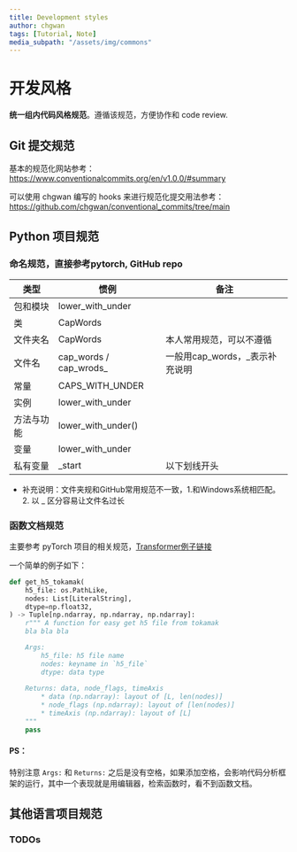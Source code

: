 ```yaml
---
title: Development styles
author: chgwan
tags: [Tutorial, Note]
media_subpath: "/assets/img/commons"
--- 
```

# 开发风格
**统一组内代码风格规范**。遵循该规范，方便协作和 code review.

## Git 提交规范
基本的规范化网站参考：https://www.conventionalcommits.org/en/v1.0.0/#summary

可以使用 chgwan 编写的 hooks 来进行规范化提交用法参考：https://github.com/chgwan/conventional_commits/tree/main

## Python 项目规范
### 命名规范，直接参考pytorch, GitHub repo
| 类型       | 惯例                          | 备注                           |
| ---------- | ----------------------------- | ------------------------------ |
| 包和模块   | lower_with_under              |                                |
| 类         | CapWords                      |                                |
| 文件夹名   | CapWords                      | 本人常用规范，可以不遵循       | 
| 文件名     | cap_words / cap_wrods_<intro> | 一般用cap_words，_表示补充说明 |
| 常量       | CAPS_WITH_UNDER               |                                |
| 实例       | lower_with_under              |                                |
| 方法与功能 | lower_with_under()            |                                |
| 变量       | lower_with_under              |                                |
| 私有变量   | _start                        | 以下划线开头                   |

- 补充说明：文件夹规和GitHub常用规范不一致，1.和Windows系统相匹配。 2. 以 \_ 区分容易让文件名过长

### 函数文档规范
主要参考 pyTorch 项目的相关规范，[Transformer例子链接](https://github.com/pytorch/pytorch/blob/v2.6.0/torch/nn/modules/transformer.py#L57)

一个简单的例子如下：
```python
def get_h5_tokamak(
    h5_file: os.PathLike,
    nodes: List[LiteralString],
    dtype=np.float32,
) -> Tuple[np.ndarray, np.ndarray, np.ndarray]:
    r""" A function for easy get h5 file from tokamak
    bla bla bla

    Args:
        h5_file: h5 file name
        nodes: keyname in `h5_file`
        dtype: data type
        
    Returns: data, node_flags, timeAxis
        * data (np.ndarray): layout of [L, len(nodes)]
        * node_flags (np.ndarray): layout of [len(nodes)]
        * timeAxis (np.ndarray): layout of [L]
    """
    pass
```
#### PS：
特别注意 `Args:` 和 `Returns:` 之后是没有空格，如果添加空格，会影响代码分析框架的运行，其中一个表现就是用编辑器，检索函数时，看不到函数文档。

## 其他语言项目规范
### TODOs
